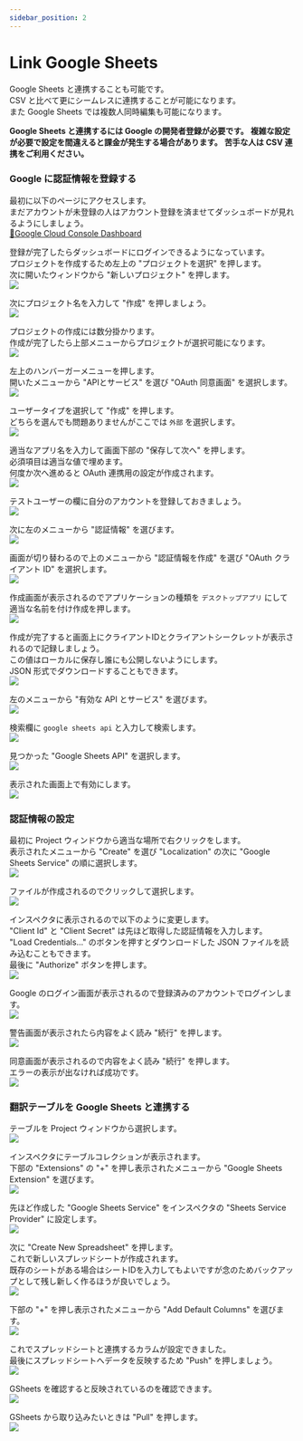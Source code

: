 ```yaml
---
sidebar_position: 2
---
```


# Link Google Sheets

Google Sheets と連携することも可能です。  
CSV と比べて更にシームレスに連携することが可能になります。  
また Google Sheets では複数人同時編集も可能になります。

**Google Sheets と連携するには Google の開発者登録が必要です。**
**複雑な設定が必要で設定を間違えると課金が発生する場合があります。**
**苦手な人は CSV 連携をご利用ください。**

### Google に認証情報を登録する

最初に以下のページにアクセスします。  
まだアカウントが未登録の人はアカウント登録を済ませてダッシュボードが見れるようにしましょう。  
[🔗Google Cloud Console Dashboard](https://console.cloud.google.com/home/dashboard)

登録が完了したらダッシュボードにログインできるようになっています。  
プロジェクトを作成するため左上の "プロジェクトを選択" を押します。  
次に開いたウィンドウから "新しいプロジェクト" を押します。  
![](img/link-google-sheets-01.png)

次にプロジェクト名を入力して "作成" を押しましょう。  
![](img/link-google-sheets-02.png)

プロジェクトの作成には数分掛かります。  
作成が完了したら上部メニューからプロジェクトが選択可能になります。  
![](img/link-google-sheets-03.png)

左上のハンバーガーメニューを押します。  
開いたメニューから "APIとサービス" を選び "OAuth 同意画面" を選択します。  
![](img/link-google-sheets-04.png)

ユーザータイプを選択して "作成" を押します。  
どちらを選んでも問題ありませんがここでは `外部` を選択します。  
![](img/link-google-sheets-05.png)

適当なアプリ名を入力して画面下部の "保存して次へ" を押します。  
必須項目は適当な値で埋めます。  
何度か次へ進めると OAuth 連携用の設定が作成されます。  
![](img/link-google-sheets-06.png)

テストユーザーの欄に自分のアカウントを登録しておきましょう。  
![](img/link-google-sheets-19.png)

次に左のメニューから "認証情報" を選びます。  
![](img/link-google-sheets-07.png)

画面が切り替わるので上のメニューから "認証情報を作成" を選び "OAuth クライアント ID" を選択します。  
![](img/link-google-sheets-08.png)

作成画面が表示されるのでアプリケーションの種類を `デスクトップアプリ` にして適当な名前を付け作成を押します。  
![](img/link-google-sheets-09.png)

作成が完了すると画面上にクライアントIDとクライアントシークレットが表示されるので記録しましょう。  
この値はローカルに保存し誰にも公開しないようにします。  
JSON 形式でダウンロードすることもできます。  
![](img/link-google-sheets-10.png)

左のメニューから "有効な API とサービス" を選びます。  
![](img/link-google-sheets-11.png)

検索欄に `google sheets api` と入力して検索します。  
![](img/link-google-sheets-12.png)

見つかった "Google Sheets API" を選択します。  
![](img/link-google-sheets-13.png)

表示された画面上で有効にします。  
![](img/link-google-sheets-14.png)

### 認証情報の設定

最初に Project ウィンドウから適当な場所で右クリックをします。  
表示されたメニューから "Create" を選び "Localization" の次に "Google Sheets Service" の順に選択します。  
![](img/link-google-sheets-15.png)

ファイルが作成されるのでクリックして選択します。  
![](img/link-google-sheets-16.png)

インスペクタに表示されるので以下のように変更します。  
"Client Id" と "Client Secret" は先ほど取得した認証情報を入力します。  
"Load Credentials..." のボタンを押すとダウンロードした JSON ファイルを読み込むこともできます。  
最後に "Authorize" ボタンを押します。  
![](img/link-google-sheets-17.png)

Google のログイン画面が表示されるので登録済みのアカウントでログインします。  
![](img/link-google-sheets-18.png)

警告画面が表示されたら内容をよく読み "続行" を押します。  
![](img/link-google-sheets-20.png)

同意画面が表示されるので内容をよく読み "続行" を押します。  
エラーの表示が出なければ成功です。  
![](img/link-google-sheets-21.png)

### 翻訳テーブルを Google Sheets と連携する

テーブルを Project ウィンドウから選択します。  
![](img/link-google-sheets-22.png)

インスペクタにテーブルコレクションが表示されます。  
下部の "Extensions" の "+" を押し表示されたメニューから "Google Sheets Extension" を選びます。  
![](img/link-google-sheets-23.png)

先ほど作成した "Google Sheets Service" をインスペクタの "Sheets Service Provider" に設定します。  
![](img/link-google-sheets-24.png)

次に "Create New Spreadsheet" を押します。  
これで新しいスプレッドシートが作成されます。  
既存のシートがある場合はシートIDを入力してもよいですが念のためバックアップとして残し新しく作るほうが良いでしょう。  
![](img/link-google-sheets-25.png)

下部の "+" を押し表示されたメニューから "Add Default Columns" を選びます。  
![](img/link-google-sheets-26.png)

これでスプレッドシートと連携するカラムが設定できました。  
最後にスプレッドシートへデータを反映するため "Push" を押しましょう。  
![](img/link-google-sheets-27.png)

GSheets を確認すると反映されているのを確認できます。  
![](img/link-google-sheets-28.png)

GSheets から取り込みたいときは "Pull" を押します。  
![](img/link-google-sheets-29.png)
